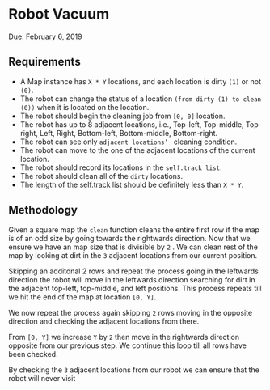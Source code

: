 # Robot Vacuum

Due: February 6, 2019</br>

## Requirements ##
* A Map instance has `X * Y` locations, and each location is dirty `(1)` or not `(0)`.</br>
* The robot can change the status of a location `(from dirty (1) to clean (0))` when it is located on the location.</br>
* The robot should begin the cleaning job from `[0, 0]` location.</br>
* The robot has up to 8 adjacent locations, i.e., Top-left, Top-middle, Top-right, Left, Right, Bottom-left, Bottom-middle, Bottom-right.</br>
* The robot can see only  `adjacent locations’ ` cleaning condition.</br>
* The robot can move to the one of the adjacent locations of the current location.</br>
* The robot should record its locations in the `self.track list`.</br>
* The robot should clean all of the `dirty` locations.</br>
* The length of the self.track list should be definitely less than `X * Y`.</br>

## Methodology ##
Given a square map the `clean`  function cleans the entire first row if the map is of an odd size by going towards the rightwards direction. Now that we ensure we have an map size that is divisible by `2` . We can clean rest of the map by looking at dirt in the `3` adjacent locations from our current position. </br>

Skipping an additonal 2 rows and repeat the process going in the leftwards direction the robot will move in the leftwards direction searching for dirt in the adjacent top-left, top-middle, and left positions. This process repeats till we hit the end of the map at location  `[0, Y]`.  </br>

We now repeat the process again skipping `2` rows moving in the opposite direction and checking the adjacent locations from there. </br>

From `[0, Y]` we increase `Y` by `2` then move in the rightwards direction opposite from our previous step. We continue this loop till all rows have been checked.</br>

By checking the `3` adjacent locations from our robot we can ensure that the robot will never visit  

